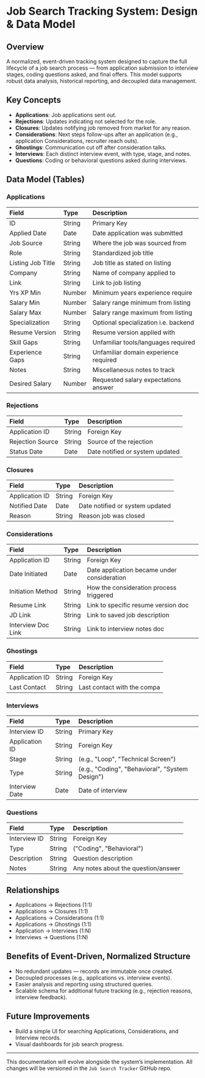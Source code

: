 # Job Search Tracking System: Design & Data Model

## Overview
A normalized, event-driven tracking system designed to capture the full lifecycle of a job search process — from application submission to interview stages, coding questions asked, and final offers. This model supports robust data analysis, historical reporting, and decoupled data management.

## Key Concepts
- **Applications**: Job applications sent out.
- **Rejections**: Updates indicating not selected for the role.
- **Closures**: Updates notifying job removed from market for any reason.
- **Considerations**: Next steps follow-ups after an application (e.g., application Considerations, recruiter reach outs).
- **Ghostings**: Communication cut off after consideration talks.
- **Interviews**: Each distinct interview event, with type, stage, and notes.
- **Questions**: Coding or behavioral questions asked during interviews.

## Data Model (Tables)

### Applications
| Field                | Type    | Description                           |
|:---------------------|:--------|:--------------------------------------|
| ID                   | String  | Primary Key                           |
| Applied Date         | Date    | Date application was submitted        |
| Job Source           | String  | Where the job was sourced from        |
| Role                 | String  | Standardized job title                |
| Listing Job Title    | String  | Job title as stated on listing        |
| Company              | String  | Name of company applied to            |
| Link                 | String  | Link to job listing                   |
| Yrs XP Min           | Number  | Minimum years experience require      |
| Salary Min           | Number  | Salary range minimum from listing     |
| Salary Max           | Number  | Salary range maximum from listing     |
| Specialization       | String  | Optional specialization i.e. backend  |
| Resume Version       | String  | Resume version applied with           |
| Skill Gaps           | String  | Unfamiliar tools/languages required   |
| Experience Gaps      | String  | Unfamiliar domain experience required |
| Notes                | String  | Miscellaneous notes to track          |
| Desired Salary       | Number  | Requested salary expectations answer  |

### Rejections
| Field             | Type    | Description                           |
|:------------------|:--------|:--------------------------------------|
| Application ID    | String  | Foreign Key                           |
| Rejection Source  | String  | Source of the rejection               |
| Status Date       | Date    | Date notified or system updated       |

### Closures
| Field             | Type    | Description                           |
|:------------------|:--------|:--------------------------------------|
| Application ID    | String  | Foreign Key                           |
| Notified Date     | Date    | Date notified or system updated       |
| Reason            | String  | Reason job was closed                 |

### Considerations
| Field             | Type    | Description                                     |
|:------------------|:--------|:------------------------------------------------|
| Application ID    | String  | Foreign Key                                     |
| Date Initiated    | Date    | Date application became under consideration     |
| Initiation Method | String  | How the consideration process triggered         |
| Resume Link       | String  | Link to specific resume version doc             |
| JD Link           | String  | Link to saved job description                   |
| Interview Doc Link| String  | Link to interview notes doc                     |

### Ghostings
| Field             | Type    | Description                           |
|:------------------|:--------|:--------------------------------------|
| Application ID    | String  | Foreign Key                           |
| Last Contact      | String  | Last contact with the compa           |

### Interviews
| Field             | Type    | Description                                     |
|:------------------|:--------|:------------------------------------------------|
| Interview ID      | String  | Primary Key                                     |
| Application ID    | String  | Foreign Key                                     |
| Stage             | String  | (e.g., "Loop", "Technical Screen")              |
| Type              | String  | (e.g., "Coding", "Behavioral", "System Design") |
| Interview Date    | Date    | Date of interview                               |

### Questions
| Field             | Type    | Description                           |
|:------------------|:--------|:--------------------------------------|
| Interview ID      | String  | Foreign Key                           |
| Type              | String  | ("Coding", "Behavioral")              |
| Description       | String  | Question description                  |
| Notes             | String  | Any notes about the question/answer   |

## Relationships
- Applications → Rejections (1:1)
- Applications → Closures (1:1)
- Applications → Considerations (1:1)
- Applications → Ghostings (1:1)
- Application → Interviews (1:N)
- Interviews → Questions (1:N)

## Benefits of Event-Driven, Normalized Structure
- No redundant updates — records are immutable once created.
- Decoupled processes (e.g., applications vs. interview events).
- Easier analysis and reporting using structured queries.
- Scalable schema for additional future tracking (e.g., rejection reasons, interview feedback).

## Future Improvements
- Build a simple UI for searching Applications, Considerations, and Interview records.
- Visual dashboards for job search progress.

---

This documentation will evolve alongside the system’s implementation. All changes will be versioned in the `Job Search Tracker` GitHub repo.
